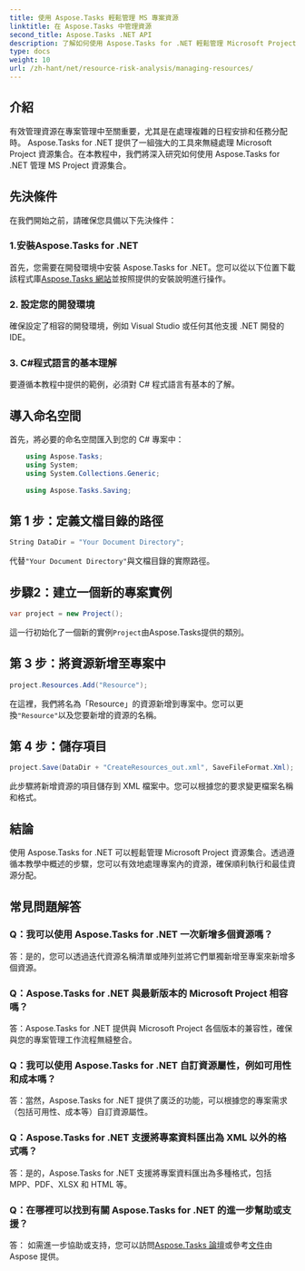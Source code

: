 ```yaml
---
title: 使用 Aspose.Tasks 輕鬆管理 MS 專案資源
linktitle: 在 Aspose.Tasks 中管理資源
second_title: Aspose.Tasks .NET API
description: 了解如何使用 Aspose.Tasks for .NET 輕鬆管理 Microsoft Project 資源集合。提高生產力並簡化專案工作流程。
type: docs
weight: 10
url: /zh-hant/net/resource-risk-analysis/managing-resources/
---
```

## 介紹
有效管理資源在專案管理中至關重要，尤其是在處理複雜的日程安排和任務分配時。 Aspose.Tasks for .NET 提供了一組強大的工具來無縫處理 Microsoft Project 資源集合。在本教程中，我們將深入研究如何使用 Aspose.Tasks for .NET 管理 MS Project 資源集合。
## 先決條件
在我們開始之前，請確保您具備以下先決條件：
### 1.安裝Aspose.Tasks for .NET
首先，您需要在開發環境中安裝 Aspose.Tasks for .NET。您可以從以下位置下載該程式庫[Aspose.Tasks 網站](https://releases.aspose.com/tasks/net/)並按照提供的安裝說明進行操作。
### 2. 設定您的開發環境
確保設定了相容的開發環境，例如 Visual Studio 或任何其他支援 .NET 開發的 IDE。
### 3. C#程式語言的基本理解
要遵循本教程中提供的範例，必須對 C# 程式語言有基本的了解。

## 導入命名空間
首先，將必要的命名空間匯入到您的 C# 專案中：
```csharp
    using Aspose.Tasks;
    using System;
    using System.Collections.Generic;
    
    using Aspose.Tasks.Saving;
```

## 第 1 步：定義文檔目錄的路徑
```csharp
String DataDir = "Your Document Directory";
```
代替`"Your Document Directory"`與文檔目錄的實際路徑。
## 步驟2：建立一個新的專案實例
```csharp
var project = new Project();
```
這一行初始化了一個新的實例`Project`由Aspose.Tasks提供的類別。
## 第 3 步：將資源新增至專案中
```csharp
project.Resources.Add("Resource");
```
在這裡，我們將名為「Resource」的資源新增到專案中。您可以更換`"Resource"`以及您要新增的資源的名稱。
## 第 4 步：儲存項目
```csharp
project.Save(DataDir + "CreateResources_out.xml", SaveFileFormat.Xml);
```
此步驟將新增資源的項目儲存到 XML 檔案中。您可以根據您的要求變更檔案名稱和格式。

## 結論
使用 Aspose.Tasks for .NET 可以輕鬆管理 Microsoft Project 資源集合。透過遵循本教學中概述的步驟，您可以有效地處理專案內的資源，確保順利執行和最佳資源分配。
## 常見問題解答
### Q：我可以使用 Aspose.Tasks for .NET 一次新增多個資源嗎？
答：是的，您可以透過迭代資源名稱清單或陣列並將它們單獨新增至專案來新增多個資源。
### Q：Aspose.Tasks for .NET 與最新版本的 Microsoft Project 相容嗎？
答：Aspose.Tasks for .NET 提供與 Microsoft Project 各個版本的兼容性，確保與您的專案管理工作流程無縫整合。
### Q：我可以使用 Aspose.Tasks for .NET 自訂資源屬性，例如可用性和成本嗎？
答：當然，Aspose.Tasks for .NET 提供了廣泛的功能，可以根據您的專案需求（包括可用性、成本等）自訂資源屬性。
### Q：Aspose.Tasks for .NET 支援將專案資料匯出為 XML 以外的格式嗎？
答：是的，Aspose.Tasks for .NET 支援將專案資料匯出為多種格式，包括 MPP、PDF、XLSX 和 HTML 等。
### Q：在哪裡可以找到有關 Aspose.Tasks for .NET 的進一步幫助或支援？
答： 如需進一步協助或支持，您可以訪問[Aspose.Tasks 論壇](https://forum.aspose.com/c/tasks/15)或參考[文件](https://reference.aspose.com/tasks/net/)由 Aspose 提供。